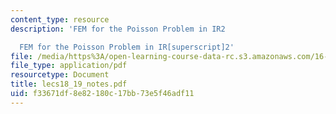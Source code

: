 ```yaml
---
content_type: resource
description: 'FEM for the Poisson Problem in IR2

  FEM for the Poisson Problem in IR[superscript]2'
file: /media/https%3A/open-learning-course-data-rc.s3.amazonaws.com/16-920j-numerical-methods-for-partial-differential-equations-sma-5212-spring-2003/f33671df8e82180c17bb73e5f46adf11_lecs18_19_notes.pdf
file_type: application/pdf
resourcetype: Document
title: lecs18_19_notes.pdf
uid: f33671df-8e82-180c-17bb-73e5f46adf11
---
```

